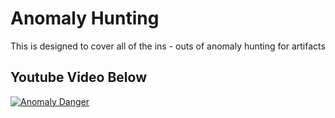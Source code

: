 # Anomaly Hunting
This is designed to cover all of the ins - outs of anomaly hunting for artifacts
## Youtube Video Below
[![Anomaly Danger](https://img.youtube.com/vi/_Z_R1VrlVBQ/0.jpg)](https://www.youtube.com/watch?v=_Z_R1VrlVBQ)
